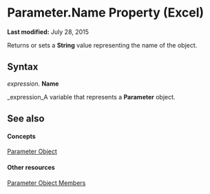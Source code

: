 
# Parameter.Name Property (Excel)

 **Last modified:** July 28, 2015

Returns or sets a  **String** value representing the name of the object.

## Syntax

 _expression_. **Name**

 _expression_A variable that represents a  **Parameter** object.


## See also


#### Concepts


 [Parameter Object](2a30f4ef-2cae-c96d-4480-3ba55fa871e8.md)
#### Other resources


 [Parameter Object Members](1aca4dc1-3a5c-1933-311c-7b96e4dd37e3.md)
